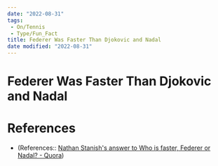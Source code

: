 ```yaml
---
date: "2022-08-31"
tags:
 - On/Tennis
 - Type/Fun_Fact
title: Federer Was Faster Than Djokovic and Nadal
date modified: "2022-08-31"
---
```


# Federer Was Faster Than Djokovic and Nadal

# References
- (References:: [Nathan Stanish's answer to Who is faster, Federer or Nadal? - Quora](https://www.quora.com/Who-is-faster-Federer-or-Nadal/answer/Nathan-Stanish))
